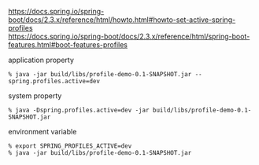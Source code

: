 
https://docs.spring.io/spring-boot/docs/2.3.x/reference/html/howto.html#howto-set-active-spring-profiles  
https://docs.spring.io/spring-boot/docs/2.3.x/reference/html/spring-boot-features.html#boot-features-profiles  

application property
```
% java -jar build/libs/profile-demo-0.1-SNAPSHOT.jar --spring.profiles.active=dev
```

system property
```
% java -Dspring.profiles.active=dev -jar build/libs/profile-demo-0.1-SNAPSHOT.jar 
```

environment variable
```
% export SPRING_PROFILES_ACTIVE=dev
% java -jar build/libs/profile-demo-0.1-SNAPSHOT.jar
```
